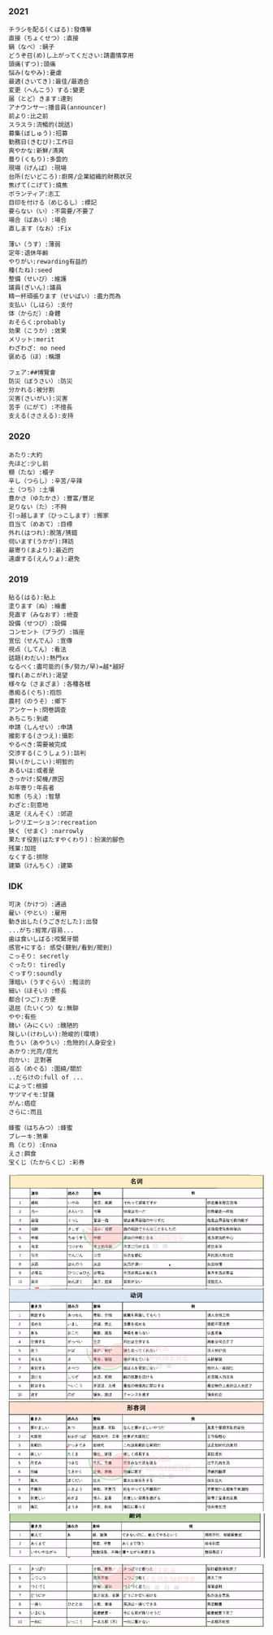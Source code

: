 ### 2021 

```vocaview-card2
チラシを配る(くばる):發傳單
直接（ちょくせつ）:直接
鍋（なべ）:鍋子
どうぞ召(め)し上がってください:請盡情享用
頭痛(ずつ):頭痛
悩み(なやみ):憂慮
最適(さいてき):最佳/最適合
変更（へんこう）する:變更
届（とど）きます:達到
アナウンサー:播音員(announcer)
前より:比之前
スラスラ:流暢的(說話)
募集(ぼしゅう):招募
勤務日(きむび):工作日
爽やかな:新鮮/清爽
曇り(くもり):多雲的
現場（げんば）:現場
台所(だいどころ):廚房/企業組織的財務狀況
焦げて(こげて):燒焦
ボランティア:志工
目印を付ける（めじるし）:標記
要らない（い）:不需要/不要了
場合（ばあい）:場合
直します（なお）:Fix
```

```vocaview-list2
薄い（うす）:薄弱
定年:退休年齡
やりがい:rewarding有益的
種(たね):seed
整備（せいび）:維護
議員(ぎいん):議員
精一杯頑張ります（せいばい）:盡力而為
支払い（しはら）:支付
体（からだ）:身體
おそらく:probably
効果（こうか）:效果
メリット:merit
わざわざ: no need
褒める（ほ）:稱讚
```
```
フェア:##博覽會
防災（ぼうさい）:防災
分かれる:被分割
災害(さいがい):災害
苦手（にがて）:不擅長
支える(ささえる):支持
```
### 2020
```vocaview-list1
あたり:大約
先ほど:少し前
棚（たな）:櫃子
辛し（つらし）:辛苦/辛辣
土（つち）:土壤
豊かさ（ゆたかさ）:豐富/豐足
足りない（た）:不夠
引っ越します（ひっこします）:搬家
目当て（めあて）:目標
外れ(はつれ):脫落/猜錯
伺います(うかが):拜訪
最寄り(まより):最近的
遠慮する(えんりょ):避免
```

### 2019

```vocaview-list1
貼る(はる):貼上
塗ります（ぬ）:繪畫
見直す（みなおす）:檢查
設備（せつび）:設備
コンセント（プラグ）:插座
宣伝（せんでん）:宣傳
視点（してん）:看法
話題(わだい):熱門xx
なるべく:盡可能的(多/努力/早)=越*越好
憧れ(あこがれ):渴望
様々な（さまざま）:各種各樣
愚痴る(ぐち):抱怨
農村（のうそ）:鄉下
アンケート:問卷調查
あちこち:到處
申請（しんせい）:申請
撮影する(さつえ):攝影
やるべき:需要被完成
交渉する(こうしょう):談判
賢い(かしこい):明智的
あるいは:或者是
きっかけ:契機/原因
お年寄り:年長者
知恵（ちえ）:智慧
わざと:刻意地
遠足（えんそく）:郊遊
レクリエーション:recreation
狭く（せまく）:narrowly
果たす役割(はたすやくわり)：扮演的腳色
残業:加班
なくする:排除
建築（けんちく）:建築
```

### IDK
```vocaview-list1
可決（かけつ）:通過
雇い（やとい）:雇用
動き出した(うごきだした):出發
...がち:經常/容易...
歯は食いしばる:咬緊牙關
感官+にする: 感受(聽到/看到/聞到)
こっそり: secretly
ぐったり: tiredly
ぐっすり:soundly
薄暗い（うすぐらい）:黯淡的
細い（ほそい）:修長
都合(つご):方便
退屈（たいくつ）な:無聊
やや:有些
醜い（みにくい）:醜陋的
険しい(けわしい):險峻的(環境)
危うい（あやうい）:危險的(人身安全)
あかり:光亮/燈光
向かい: 正對著
巡る（めぐる）:圍繞/關於
..だらけの:full of ...
によって:根據
サツマイモ:甘藷
がん:癌症
さらに:而且
```

```
蜂蜜（はちみつ）:蜂蜜
ブレーキ:煞車
鳥（とり）:Enna
えさ:餌食
宝くじ（たからくじ）:彩券

```
![image.png](https://raw.githubusercontent.com/Ash0645/image_remote/main/202312030101701.png)
![image.png](https://raw.githubusercontent.com/Ash0645/image_remote/main/202312030101803.png)
![image.png](https://raw.githubusercontent.com/Ash0645/image_remote/main/202312030102807.png)
![image.png](https://raw.githubusercontent.com/Ash0645/image_remote/main/202312030103199.png)
![image.png](https://raw.githubusercontent.com/Ash0645/image_remote/main/202312030103058.png)
